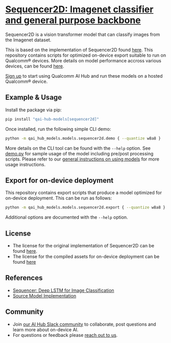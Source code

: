 # [Sequencer2D: Imagenet classifier and general purpose backbone](https://aihub.qualcomm.com/models/sequencer2d)

Sequencer2D is a vision transformer model that can classify images from the Imagenet dataset.

This is based on the implementation of Sequencer2D found [here](https://github.com/okojoalg/sequencer). This repository contains scripts for optimized on-device
export suitable to run on Qualcomm® devices. More details on model performance
accross various devices, can be found [here](https://aihub.qualcomm.com/models/sequencer2d).

[Sign up](https://myaccount.qualcomm.com/signup) to start using Qualcomm AI Hub and run these models on a hosted Qualcomm® device.




## Example & Usage

Install the package via pip:
```bash
pip install "qai-hub-models[sequencer2d]"
```


Once installed, run the following simple CLI demo:

```bash
python -m qai_hub_models.models.sequencer2d.demo { --quantize w8a8 }
```
More details on the CLI tool can be found with the `--help` option. See
[demo.py](demo.py) for sample usage of the model including pre/post processing
scripts. Please refer to our [general instructions on using
models](../../../#getting-started) for more usage instructions.

## Export for on-device deployment

This repository contains export scripts that produce a model optimized for
on-device deployment. This can be run as follows:

```bash
python -m qai_hub_models.models.sequencer2d.export { --quantize w8a8 }
```
Additional options are documented with the `--help` option.


## License
* The license for the original implementation of Sequencer2D can be found
  [here](https://github.com/okojoalg/sequencer/blob/main/LICENSE).
* The license for the compiled assets for on-device deployment can be found [here](https://qaihub-public-assets.s3.us-west-2.amazonaws.com/qai-hub-models/Qualcomm+AI+Hub+Proprietary+License.pdf)


## References
* [Sequencer: Deep LSTM for Image Classification](https://arxiv.org/abs/2205.01972)
* [Source Model Implementation](https://github.com/okojoalg/sequencer)



## Community
* Join [our AI Hub Slack community](https://aihub.qualcomm.com/community/slack) to collaborate, post questions and learn more about on-device AI.
* For questions or feedback please [reach out to us](mailto:ai-hub-support@qti.qualcomm.com).
